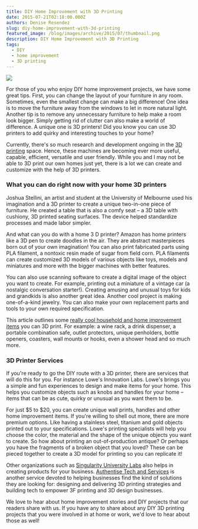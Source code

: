 ```yaml
---
title: DIY Home Improvement with 3D Printing
date: 2015-07-21T02:18:00.000Z
authors: Denise Resendez
slug: diy-home-improvement-with-3d-printing
featured_image: /blog/images/archive/2015/07/thumbnail.png
description: DIY Home Improvement with 3D Printing
tags:
  - DIY
  - home improvement
  - 3D printing
---
```

[![](/blog/images/thumbnail.png)](/blog/images/thumbnail.png)

For those of you who enjoy DIY home improvement projects, we have some great tips. First, you can change the layout of your furniture in any room. Sometimes, even the smallest change can make a big difference! One idea is to move the furniture away from the windows to let in more natural light. Another tip is to remove any unnecessary furniture to help make a room look bigger. Simply getting rid of clutter can also make a world of difference. A unique one is 3D printers! Did you know you can use 3D printers to add quirky and interesting touches to your home?

Currently, there's so much research and development ongoing in the [3D printing](https://www.blogger.com/For%20those%20of%20you%20who%20enjoy%20DIY%20home%20improvement%20projects,%20we%20have%20some%20great%20tips.%20%20First,%20you%20can%20change%20the%20layout%20of%20your%20furniture%20in%20any%20room.%20Sometimes,%20even%20the%20smallest%20change%20can%20make%20a%20big%20difference!%20One%20idea%20is%20to%20move%20the%20furniture%20away%20from%20the%20windows%20to%20let%20in%20more%20natural%20light.%20Another%20tip%20is%20to%20remove%20any%20unnecessary%20furniture%20to%20help%20make%20a%20room%20look%20bigger.%20Simply%20getting%20rid%20of%20clutter%20can%20also%20make%20a%20world%20of%20difference.%20A%20unique%20one%20is%203D%20printers!%20Did%20you%20know%20you%20can%20use%203D%20printers%20to%20add%20quirky%20and%20interesting%20touches%20to%20your%20home?%20%20Currently,%20there%27s%20so%20much%20research%20and%20development%20ongoing%20in%20the%203D%20printing%20space.%20Hence,%20these%20machines%20are%20becoming%20ever%20more%20useful,%20capable,%20efficient,%20versatile%20and%20user%20friendly.%20While%20you%20and%20I%20may%20not%20be%20able%20to%203D%20print%20our%20own%20homes%20just%20yet,%20there%20is%20a%20lot%20we%20can%20create%20and%20customize%20with%20the%20help%20of%203D%20printers.%20%20%20What%20you%20can%20do%20right%20now%20with%20your%20home%203D%20printers%20%20%3Ciframe%20width=%22640%22%20height=%22360%22%20src=%22https://www.youtube.com/embed/qD%5FkZYn6jck%22%20frameborder=%220%22%20allowfullscreen%3E%3C/iframe%3E%20%20Joshua%20Stellini,%20an%20artist%20and%20student%20at%20the%20University%20of%20Melbourne%20used%20his%20imagination%20and%20a%203D%20printer%20to%20create%20a%20unique%20two-in-one%20piece%20of%20furniture.%20He%20created%20a%20table%20that%20is%20also%20a%20comfy%20seat%20%E2%80%93%20a%203D%20table%20with%20cushiony,%203D%20printed%20seating%20surfaces.%20The%20device%20helped%20standardize%20processes%20and%20made%20labor%20simpler.%20%20And%20what%20can%20you%20do%20with%20a%20home%203%20D%20printer?%20Amazon%20has%20home%20printers%20like%20a%203D%20pen%20to%20create%20doodles%20in%20the%20air.%20They%20are%20abstract%20masterpieces%20born%20out%20of%20your%20own%20imagination!%20You%20can%20also%20print%20fabricated%20parts%20using%20PLA%20filament,%20a%20nontoxic%20resin%20made%20of%20sugar%20from%20field%20corn.%20PLA%20filaments%20can%20create%20customized%203D%20models%20of%20various%20objects%20like%20toys,%20models%20and%20miniatures%20and%20more%20with%20the%20bigger%20machines%20with%20better%20features.%20%20You%20can%20also%20use%20scanning%20software%20to%20create%20a%20digital%20image%20of%20the%20object%20you%20want%20to%20create.%20For%20example,%20printing%20out%20a%20miniature%20of%20a%20vintage%20car%20%28a%20nostalgic%20conversation%20starter!%29.%20Creating%20amusing%20and%20unusual%20toys%20for%20kids%20and%20grandkids%20is%20also%20another%20great%20idea.%20Another%20cool%20project%20is%20making%20one-of-a-kind%20jewelry.%20You%20can%20also%20make%20your%20own%20replacement%20parts%20and%20tools%20to%20your%20own%20required%20specification.%20%20This%20article%20outlines%20some%20really%20cool%20household%20and%20home%20improvement%20items%20you%20can%203D%20print.%20For%20example:%20a%20wine%20rack,%20a%20drink%20dispenser,%20a%20portable%20combination%20safe,%20outlet%20protectors,%20unique%20penholders,%20bottle%20openers,%20coasters,%20wall%20mounts%20or%20hooks,%20even%20a%20shower%20head%20and%20so%20much%20more.%203D%20printer%20services%20%20%3Ciframe%20width=%22960%22%20height=%22540%22%20src=%22https://www.youtube.com/embed/w0qC0a3qTwA%22%20frameborder=%220%22%20allowfullscreen%3E%3C/iframe%3E%20%20If%20you%27re%20ready%20to%20go%20the%20DIY%20route%20with%20a%203D%20printer,%20there%20are%20services%20that%20will%20do%20this%20for%20you.%20For%20instance%20Lowe%27s%20Innovation%20Labs.%20Lowe%27s%20brings%20you%20a%20simple%20and%20fun%20experiences%20to%20design%20and%20make%20items%20for%20your%20home.%20This%20helps%20you%20customize%20objects%20such%20as%20knobs%20and%20handles%20for%20your%20home%20%E2%80%93%20items%20that%20can%20be%20as%20cute,%20quirky%20or%20unusual%20as%20you%20want%20them%20to%20be.%20%20For%20just%20$5%20to%20$20,%20you%20can%20create%20unique%20wall%20prints,%20handles%20and%20other%20home%20improvement%20items.%20If%20you%27re%20willing%20to%20shell%20out%20more,%20there%20are%20more%20premium%20options.%20Like%20having%20a%20stainless%20steel,%20titanium%20and%20gold%20objects%20printed%20out%20to%20your%20specifications.%20%20Lowe%27s%20printing%20specialists%20will%20help%20you%20choose%20the%20color,%20the%20material%20and%20the%20shape%20of%20the%20unique%20objects%20you%20want%20to%20create.%20So%20how%20about%20printing%20an%20out-of-production%20antique?%20Or%20perhaps%20you%20have%20the%20fragments%20of%20a%20broken%20object%20that%20you%20loved?%20These%20can%20be%20pieced%20together%20to%20create%20a%203D%20model%20for%20printing%20so%20you%20can%20replicate%20it!%20%20Other%20organizations%20such%20as%20Singularity%20University%20Labs%20also%20helps%20in%20creating%20products%20for%20your%20business.%20Authentise%20Tech%20and%20Services%20is%20another%20service%20devoted%20to%20helping%20businesses%20find%20the%20kind%20of%20solutions%20they%20are%20looking%20for:%20designing%20and%20delivering%203D%20printing%20strategies%20and%20building%20tech%20to%20empower%203F%20printing%20and%203D%20design%20businesses.%20%20We%20love%20to%20hear%20about%20home%20improvement%20stories%20and%20DIY%20projects%20that%20our%20readers%20share%20with%20us.%20If%20you%20have%20any%20to%20share%20about%20any%20DIY%203D%20printing%20projects%20that%20you%20were%20involved%20in%20at%20home%20or%20work,%20we%E2%80%99d%20love%20to%20hear%20about%20those%20as%20well!) space. Hence, these machines are becoming ever more useful, capable, efficient, versatile and user friendly. While you and I may not be able to 3D print our own homes just yet, there is a lot we can create and customize with the help of 3D printers.

### What you can do right now with your home 3D printers

Joshua Stellini, an artist and student at the University of Melbourne used his imagination and a 3D printer to create a unique two-in-one piece of furniture. He created a table that is also a comfy seat – a 3D table with cushiony, 3D printed seating surfaces. The device helped standardize processes and made labor simpler.

And what can you do with a home 3 D printer? Amazon has home printers like a 3D pen to create doodles in the air. They are abstract masterpieces born out of your own imagination! You can also print fabricated parts using PLA filament, a nontoxic resin made of sugar from field corn. PLA filaments can create customized 3D models of various objects like toys, models and miniatures and more with the bigger machines with better features.

You can also use scanning software to create a digital image of the object you want to create. For example, printing out a miniature of a vintage car (a nostalgic conversation starter!). Creating amusing and unusual toys for kids and grandkids is also another great idea. Another cool project is making one-of-a-kind jewelry. You can also make your own replacement parts and tools to your own required specification.

This article outlines some [really cool household and home improvement items](https://www.digitaltrends.com/cool-tech/useful-3d-printed-household-items/) you can 3D print. For example: a wine rack, a drink dispenser, a portable combination safe, outlet protectors, unique penholders, bottle openers, coasters, wall mounts or hooks, even a shower head and so much more.

### 3D Printer Services

If you're ready to go the DIY route with a 3D printer, there are services that will do this for you. For instance Lowe's Innovation Labs. Lowe's brings you a simple and fun experiences to design and make items for your home. This helps you customize objects such as knobs and handles for your home – items that can be as cute, quirky or unusual as you want them to be.

For just $5 to $20, you can create unique wall prints, handles and other home improvement items. If you're willing to shell out more, there are more premium options. Like having a stainless steel, titanium and gold objects printed out to your specifications. Lowe's printing specialists will help you choose the color, the material and the shape of the unique objects you want to create. So how about printing an out-of-production antique? Or perhaps you have the fragments of a broken object that you loved? These can be pieced together to create a 3D model for printing so you can replicate it!

Other organizations such as [Singularity University Labs](https://singularityu.org/labs/) also helps in creating products for your business. [Authentise Tech and Services](https://www.authentise.com/) is another service devoted to helping businesses find the kind of solutions they are looking for: designing and delivering 3D printing strategies and building tech to empower 3F printing and 3D design businesses.

We love to hear about home improvement stories and DIY projects that our readers share with us. If you have any to share about any DIY 3D printing projects that you were involved in at home or work, we'd love to hear about those as well!